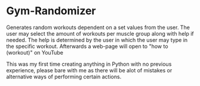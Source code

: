 # Gym-Randomizer
Generates random workouts dependent on a set values from the user. The user may select the amount of workouts per muscle group along with help if needed. The help is determined by the user in which the user may type in the specific workout. Afterwards a web-page will open to "how to (workout)" on YouTube

This was my first time creating anything in Python with no previous experience, please bare with me as there will be alot of mistakes or alternative ways of performing certain actions.
